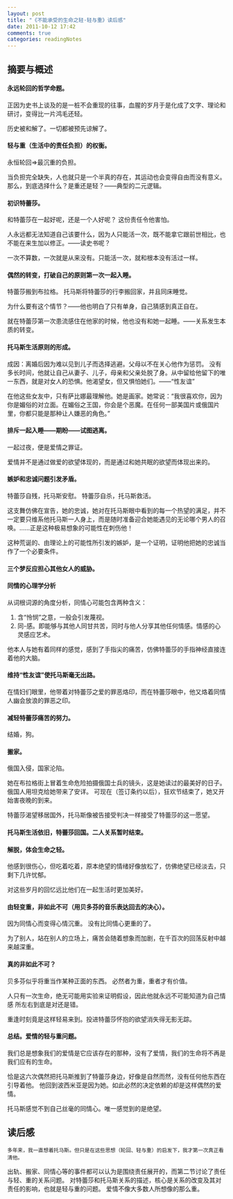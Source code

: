 ```yaml
---
layout: post
title: "《不能承受的生命之轻·轻与重》读后感"
date: 2011-10-12 17:42
comments: true
categories: readingNotes
---
```


摘要与概述
----------

#### 永远轮回的哲学命题。

正因为史书上谈及的是一桩不会重现的往事，血腥的岁月于是化成了文字、理论和研讨，变得比一片鸿毛还轻。

历史被和解了。一切都被预先谅解了。

#### 轻与重（生活中的责任负担）的权衡。

永恒轮回=>最沉重的负担。

当负担完全缺失，人也就只是一个半真的存在，其运动也会变得自由而没有意义。
那么，到底选择什么？是重还是轻？——典型的二元逻辑。

#### 初识特蕾莎。

和特蕾莎在一起好呢，还是一个人好呢？
这份责任令他害怕。

人永远都无法知道自己该要什么，因为人只能活一次，既不能拿它跟前世相比，也不能在来生加以修正。——读史书呢？

一次不算数，一次就是从来没有。只能活一次，就和根本没有活过一样。

#### 偶然的转变，打破自己的原则第一次一起入睡。

特蕾莎搬到布拉格。
托马斯将特蕾莎的行李搬回家，并且同床睡觉。

为什么要有这个情节？——他也明白了只有单身，自己猜感到真正自在。

就在特蕾莎第一次患流感住在他家的时候，他也没有和她一起睡。——关系发生本质的转变。

#### 托马斯生活原则的形成。

成因：离婚后因为难以见到儿子而选择逃避。父母以不在关心他作为惩罚。
没有多长时间，他就让自己从妻子、儿子，母亲和父亲处脱了身。从中留给他留下的唯一东西，就是对女人的恐惧。他渴望女，但又惧怕她们。——“性友谊”

在他这些女友中，只有萨比娜最理解他。她是画家。她常说：“我很喜欢你，因为你是媚俗的对立面。在媚俗之王国，你会是个恶魔。在任何一部美国片或俄国片里，你都只能是那种让人嫌恶的角色。”

#### 排斥一起入睡——期盼——试图逃离。

一起过夜，便是爱情之罪证。

爱情并不是通过做爱的欲望体现的，而是通过和她共眠的欲望而体现出来的。

#### 嫉妒和忠诚问题引发矛盾。

特蕾莎自残，托马斯安慰。
特蕾莎自杀，托马斯救活。

这支舞仿佛在宣告，她的忠诚，她对在托马斯眼中看到的每一个热望的满足，并不一定要只维系他托马斯一人身上，而是随时准备迎合她能遇见的无论哪个男人的召唤。……正是这种极易想象的可能性在刺伤他！

这种荒诞的、由理论上的可能性所引发的嫉妒，是一个证明，证明他把她的忠诚当作了一个必要条件。

#### 三个梦反应担心其他女人的威胁。

#### 同情的心理学分析

从词根词源的角度分析，同情心可能包含两种含义：

1. 含“怜悯”之意，一般会引发蔑视。
2. 同-感。即能够与其他人同甘共苦，同时与他人分享其他任何情感。情感的心灵感应艺术。

他本人与她有着同样的感觉，感到了手指尖的痛苦，仿佛特蕾莎的手指神经直接连着他的大脑。

#### 维持“性友谊”使托马斯毫无出路。

在情妇们眼里，他带着对特蕾莎之爱的罪恶烙印，而在特蕾莎眼中，他又烙着同情人幽会放浪的罪恶之印。

#### 减轻特蕾莎痛苦的努力。

结婚，狗。

#### 搬家。

俄国入侵，国家沦陷。

她在布拉格街上冒着生命危险拍摄俄国士兵的镜头，这是她读过的最美好的日子。
俄国人用坦克给她带来了安详。
可现在（签订条约以后），狂欢节结束了，她又开始害夜晚的到来。

特蕾莎渴望移居国外，托马斯像被告接受判决一样接受了特蕾莎的这一愿望。

#### 托马斯生活依旧，特蕾莎回国。二人关系暂时结束。

#### 解脱，体会生命之轻。

他感到很伤心，但吃着吃着，原本绝望的情绪好像放松了，仿佛绝望已经淡去，只剩下几许忧郁。

对这些岁月的回忆远比他们在一起生活时更加美好。

#### 由轻变重，非如此不可（用贝多芬的音乐表达回去的决心）。

因为同情心而变得心情沉重。
没有比同情心更重的了。

为了别人，站在别人的立场上，痛苦会随着想象而加剧，在千百次的回荡反射中越来越深重。

#### 真的非如此不可？

贝多芬似乎将重当作某种正面的东西。
必然者为重，重者才有价值。

人只有一次生命，绝无可能用实验来证明假设，因此他就永远不可能知道为自己情感 所左右到底是对还是错。

重逢时刻竟是这样轻易来到。投进特蕾莎怀抱的欲望消失得无影无踪。

#### 总结。爱情的轻与重问题。

我们总是想象我们的爱情是它应该存在的那种，没有了爱情，我们的生命将不再是我们应有的生命。

恰是这六次偶然把托马斯推到了特蕾莎身边，好像是自然而然，没有任何他东西在引导着他。
他回到波西米亚是因为她。如此必然的决定依赖的却是这样偶然的爱情。

托马斯感觉不到自己丝毫的同情心。唯一感觉到的是绝望。


读后感
------

	多年来，我一直想着托马斯。但只是在这些思想（轮回、轻与重）的启发下，我才第一次真正看清他。

出轨、搬家、同情心等的事件都可以认为是围绕责任展开的，而第二节讨论了责任与轻、重的关系问题。
对特蕾莎和托马斯关系的描述，核心是关系的改变及其对责任的影响，也就是轻与重的问题。
爱情不像大多数人所想像的那么重。
